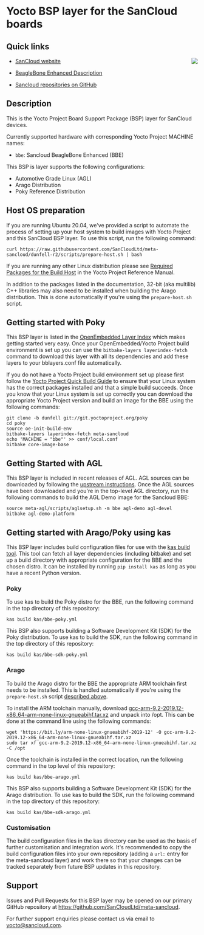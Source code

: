 # Yocto BSP layer for the SanCloud boards

## Quick links

[<img align=right src="https://www.sancloud.co.uk/wp-content/uploads/2016/09/sancloud_and_address_web.png">](https://www.sancloud.com/)

* [SanCloud website](https://www.sancloud.com/)

* [BeagleBone Enhanced Description](https://www.sancloud.com/beaglebone-enhanced-bbe)

* [Sancloud repositories on GitHub](https://github.com/SanCloudLtd)

## Description

This is the Yocto Project Board Support Package (BSP) layer for SanCloud devices.

Currently supported hardware with corresponding Yocto Project MACHINE names:

* `bbe`: Sancloud BeagleBone Enhanced (BBE)

This BSP is layer supports the following configurations:

* Automotive Grade Linux (AGL)
* Arago Distribution
* Poky Reference Distribution

## Host OS preparation

If you are running Ubuntu 20.04, we've provided a script to automate the
process of setting up your host system to build images with Yocto Project and
this SanCloud BSP layer. To use this script, run the following command:

    curl https://raw.githubusercontent.com/SanCloudLtd/meta-sancloud/dunfell-r2/scripts/prepare-host.sh | bash

If you are running any other Linux distribution please see
[Required Packages for the Build Host](https://www.yoctoproject.org/docs/3.1.4/ref-manual/ref-manual.html#required-packages-for-the-build-host)
in the Yocto Project Reference Manual.

In addition to the packages listed in the documentation, 32-bit (aka
multilib) C++ libraries may also need to be installed when building the Arago
distribution. This is done automatically if you're using the
`prepare-host.sh` script.

## Getting started with Poky

This BSP layer is listed in the
[OpenEmbedded Layer Index](http://layers.openembedded.org/)
which makes getting started very easy. Once your OpenEmbedded/Yocto Project
build environment is set up you can use the `bitbake-layers layerindex-fetch`
command to download this layer with all its dependencies and add these layers
to your bblayers.conf file automatically.

If you do not have a Yocto Project build environment set up please first
follow the
[Yocto Project Quick Build Guide](https://www.yoctoproject.org/docs/3.1.1/brief-yoctoprojectqs/brief-yoctoprojectqs.html)
to ensure that your Linux system has the correct packages installed and that
a simple build succeeds. Once you know that your Linux system is set up
correctly you can download the appropriate Yocto Project version and build an
image for the BBE using the following commands:

    git clone -b dunfell git://git.yoctoproject.org/poky
    cd poky
    source oe-init-build-env
    bitbake-layers layerindex-fetch meta-sancloud
    echo 'MACHINE = "bbe"' >> conf/local.conf
    bitbake core-image-base

## Getting Started with AGL

This BSP layer is included in recent releases of AGL. AGL sources can be
downloaded by following the
[upstream instructions](https://wiki.automotivelinux.org/agl-distro/source-code).
Once the AGL sources have been downloaded and you're in the top-level AGL
directory, run the following commands to build the AGL Demo image for the
Sancloud BBE:

    source meta-agl/scripts/aglsetup.sh -m bbe agl-demo agl-devel
    bitbake agl-demo-platform

## Getting started with Arago/Poky using kas

This BSP layer includes build configuration files for use with the
[kas build tool](https://github.com/siemens/kas). This tool can fetch all
layer dependencies (including bitbake) and set up a build directory with
appropriate configuration for the BBE and the chosen distro. It can be
installed by running `pip install kas` as long as you have a recent Python
version.

### Poky

To use kas to build the Poky distro for the BBE, run the following command in
the top directory of this repository:

    kas build kas/bbe-poky.yml

This BSP also supports building a Software Development Kit (SDK) for the Poky
distribution. To use kas to build the SDK, run the following command in the
top directory of this repository:

    kas build kas/bbe-sdk-poky.yml

### Arago

To build the Arago distro for the BBE the appropriate ARM toolchain first
needs to be installed. This is handled automatically if you're using the
`prepare-host.sh` script [described above](#host-os-preparation).

To install the ARM toolchain manually, download
[gcc-arm-9.2-2019.12-x86_64-arm-none-linux-gnueabihf.tar.xz](https://bit.ly/arm-none-linux-gnueabihf-2019-12)
and unpack into /opt. This can be done at the command line using the
following commands:

    wget 'https://bit.ly/arm-none-linux-gnueabihf-2019-12' -O gcc-arm-9.2-2019.12-x86_64-arm-none-linux-gnueabihf.tar.xz
    sudo tar xf gcc-arm-9.2-2019.12-x86_64-arm-none-linux-gnueabihf.tar.xz -C /opt

Once the toolchain is installed in the correct location, run the following
command in the top level of this repository:

    kas build kas/bbe-arago.yml

This BSP also supports building a Software Development Kit (SDK) for the Arago
distribution. To use kas to build the SDK, run the following command in the
top directory of this repository:

    kas build kas/bbe-sdk-arago.yml

### Customisation

The build configuration files in the kas directory can be used as the basis of
further customisation and integration work. It's recommended to copy the build
configuration files into your own repository (adding a `url:` entry for the
meta-sancloud layer) and work there so that your changes can be tracked
separately from future BSP updates in this repository.

## Support

Issues and Pull Requests for this BSP layer may be opened on our primary
GitHub repository at https://github.com/SanCloudLtd/meta-sancloud.

For further support enquiries please contact us via email to yocto@sancloud.com.
